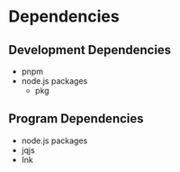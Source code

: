 # Dependencies 

## Development Dependencies

* pnpm
* node.js packages
  * pkg

## Program Dependencies

* node.js packages
 * jqjs
 * Ink
